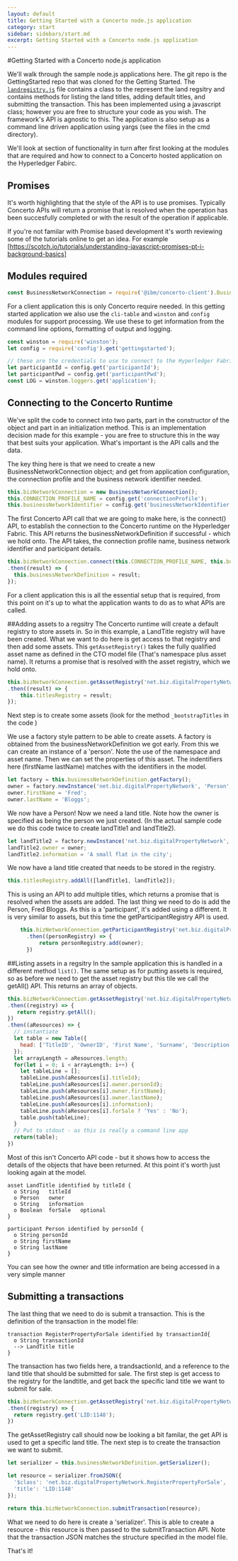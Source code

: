 ```yaml
---
layout: default
title: Getting Started with a Concerto node.js application
category: start
sidebar: sidebars/start.md
excerpt: Getting Started with a Concerto node.js application
---
```

#Getting Started with a Concerto node.js application

We'll walk through the sample node.js applications here. The git repo is the GettingStarted repo that was cloned for the Getting Started.
The [`landregistry.js`](https://github.ibm.com/Blockchain-WW-Labs/Concerto-GettingStarted/blob/develop/lib/landRegistry.js) file contains a class to the represent the land regsitry and contains methods for listing the land titles, adding default titles, and submitting the transaction.
This has been implemented using a javascript class; however you are free to structure your code as you wish. The framework's API is agnostic to this.
The application is also setup as a command line driven application using yargs (see the files in the cmd directory).

We'll look at section of functionality in turn after first looking at the modules that are required and how to connect to a Concerto hosted application on the Hyperledger Fabirc.

## Promises
It's worth highlighting that the style of the API is to use promises. Typically Concerto APIs will return a promise that is resolved when the operation has been succesfully completed or with the result of the operation if applicable.

If you're not familar with Promise based development it's worth reviewing some of the tutorials online to get an idea. For example [https://scotch.io/tutorials/understanding-javascript-promises-pt-i-background-basics]

##  Modules required

```javascript
const BusinessNetworkConnection = require('@ibm/concerto-client').BusinessNetworkConnection;
```
For a client application this is only Concerto require needed. In this getting started application we also use the `cli-table` and `winston` and `config` modules for support processing. We use these to get information from the command line options, formatting of output and logging.

```javascript
const winston = require('winston');
let config = require('config').get('gettingstarted');

// these are the credentials to use to connect to the Hyperledger Fabric
let participantId = config.get('participantId');
let participantPwd = config.get('participantPwd');
const LOG = winston.loggers.get('application');
```


## Connecting to the Concerto Runtime
We've split the code to connect into two parts, part in the constructor of the object and part in an initialization method. This is an implementation decision made for this example - you are free to structure this in the way that best suits your application. What's important is the API calls and the data.

The key thing here is that we need to create a new BusinessNetworkConnection object; and get from application configuration, the connection profile and the business network identifier needed.

```javascript
this.bizNetworkConnection = new BusinessNetworkConnection();
this.CONNECTION_PROFILE_NAME = config.get('connectionProfile');
this.businessNetworkIdentifier = config.get('businessNetworkIdentifier');
```

The first Concerto API call that we are going to make here, is the connect() API, to establish the connection to the Concerto runtime on the Hyperledger Fabric.
This API returns the businessNetworkDefinition if successful - which we hold onto.  The API takes, the connection profile name, business network identifier and participant details.

```javascript
this.bizNetworkConnection.connect(this.CONNECTION_PROFILE_NAME, this.businessNetworkIdentifier, participantId, participantPwd)
.then((result) => {
  this.businessNetworkDefinition = result;
});
```

For a client application this is all the essential setup that is required, from this point on it's up to what the application wants to do as to what APIs are called.

##Adding assets to a regsitry
The Concerto runtime will create a default registry to store assets in. So in this example, a LandTitle registry will have been created. What we want to do here is get access to that registry and then add some assets. This `getAssetRegistry()` takes the fully qualified asset name as defined in the CTO model file (That's namespace plus asset name). It returns a promise that is resolved with the asset registry, which we hold onto.

```javascript
this.bizNetworkConnection.getAssetRegistry('net.biz.digitalPropertyNetwork.LandTitle')
.then((result) => {
    this.titlesRegistry = result;
});
```

Next step is to create some assets (look for the method `_bootstrapTitles` in the code )

We use a factory style pattern to be able to create assets. A factory is obtained from the businessNetworkDefinition we got early. From this we can create an instance of a 'person'.  Note the use of the namespace and asset name.  Then we can set the properties of this asset. The indentifiers here (firstName lastName) matches with the identifiers in the model.

```javascript
let factory = this.businessNetworkDefinition.getFactory();
owner = factory.newInstance('net.biz.digitalPropertyNetwork', 'Person', 'PID:1234567890');
owner.firstName = 'Fred';
owner.lastName = 'Bloggs';
```

We now have a Person! Now we need a land title. Note how the owner is specified as being the person we just created. (In the actual sample code we do this code twice to create landTitle1 and landTitle2).

```javascript
let landTitle2 = factory.newInstance('net.biz.digitalPropertyNetwork', 'LandTitle', 'LID:6789');
landTitle2.owner = owner;
landTitle2.information = 'A small flat in the city';
```

We now have a land title created that needs to be stored in the registry.

```javascript
this.titlesRegistry.addAll([landTitle1, landTitle2]);
```
This is using an API to add multiple titles, which returns a promise that is resolved when the assets are added. The last thing we need to do is add the Person, Fred Bloggs. As this is a 'participant', it's added using a different. It is very similar to assets, but this time the getParticipantRegistry API is used.

```javascript
    this.bizNetworkConnection.getParticipantRegistry('net.biz.digitalPropertyNetwork.Person')
      .then((personRegistry) => {
          return personRegistry.add(owner);
      })
```

##Listing assets in a regsitry
In the sample application this is handled in a different method `list()`.  The same setup as for putting assets is required, so as before we need to get the asset registry but this tile we call the getAll() API. This returns an array of objects.


```javascript
this.bizNetworkConnection.getAssetRegistry('net.biz.digitalPropertyNetwork.LandTitle')
.then((registry) => {
   return registry.getAll();
})
.then((aResources) => {
  // instantiate
  let table = new Table({
    head: ['TitleID', 'OwnerID', 'First Name', 'Surname', 'Description', 'ForSale']
  });
  let arrayLength = aResources.length;
  for(let i = 0; i < arrayLength; i++) {
    let tableLine = [];
    tableLine.push(aResources[i].titleId);
    tableLine.push(aResources[i].owner.personId);
    tableLine.push(aResources[i].owner.firstName);
    tableLine.push(aResources[i].owner.lastName);
    tableLine.push(aResources[i].information);
    tableLine.push(aResources[i].forSale ? 'Yes' : 'No');
    table.push(tableLine);
  }
  // Put to stdout - as this is really a command line app
  return(table);
})
```
Most of this isn't Concerto API code - but it shows how to access the details of the objects that have been returned. At this point it's worth just looking again at the model.

```
asset LandTitle identified by titleId {
  o String   titleId
  o Person   owner
  o String   information
  o Boolean  forSale   optional
}

participant Person identified by personId {
  o String personId
  o String firstName
  o String lastName
}
```
You can see how the owner and title information are being accessed in a very simple manner

## Submitting a transactions
The last thing that we need to do is submit a transaction. This is the definition of the transaction in the model file:

```
transaction RegisterPropertyForSale identified by transactionId{
  o String transactionId
  --> LandTitle title
}
```

The transaction has two fields here, a trandsactionId, and a reference to the land title that should be submitted for sale. The first step is get access to the registry for the landtitle, and get back the specific land title we want to submit for sale.


```javascript
this.bizNetworkConnection.getAssetRegistry('net.biz.digitalPropertyNetwork.LandTitle')
.then((registry) => {
  return registry.get('LID:1148');
})
```
The getAssetRegistry call should now be looking a bit familar, the get API is used to get a specific land title.
The next step is to create the transaction we want to submit.



```javascript
let serializer = this.businessNetworkDefinition.getSerializer();

let resource = serializer.fromJSON({
  '$class': 'net.biz.digitalPropertyNetwork.RegisterPropertyForSale',
  'title': 'LID:1148'
});

return this.bizNetworkConnection.submitTransaction(resource);

```
What we need to do here is create a 'serializer'.  This is able to create a resource - this resource is then passed to the submitTransaction API.
Note that the transaction JSON matches the structure specified in the model file.

That's it!
